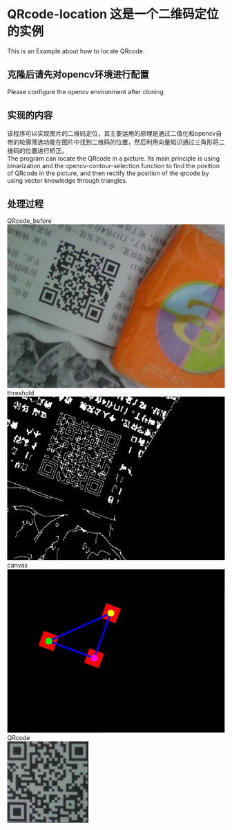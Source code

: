 # QRcode-location 这是一个二维码定位的实例
This is an Example about how to locate QRcode.
## 克隆后请先对opencv环境进行配置
Please configure the opencv environment after cloning
## 实现的内容
该程序可以实现图片的二维码定位，其主要运用的原理是通过二值化和opencv自带的轮廓筛选功能在图片中找到二维码的位置，然后利用向量知识通过三角形将二维码的位置进行矫正。  
The program can locate the QRcode in a picture. Its main principle is using binarization and the opencv-contour-selection function to find the position of QRcode in the picture, and then rectify the position of the qrcode by using vector knowledge through triangles.
## 处理过程
QRcode_before  
![QRcode_before](/img/QRcode_before.jpg)  
threshold  
![threshold](/img/threshold.jpg)  
canvas  
![canvas](/img/canvas.jpg)  
QRcode  
![QRcode](/img/QRcode.jpg)  

